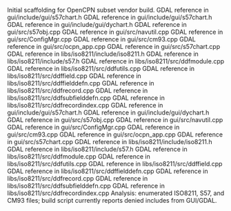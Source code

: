 Initial scaffolding for OpenCPN subset vendor build.
GDAL reference in gui/include/gui/s57chart.h
GDAL reference in gui/include/gui/s57chart.h
GDAL reference in gui/include/gui/dychart.h
GDAL reference in gui/src/s57obj.cpp
GDAL reference in gui/src/navutil.cpp
GDAL reference in gui/src/ConfigMgr.cpp
GDAL reference in gui/src/cm93.cpp
GDAL reference in gui/src/ocpn_app.cpp
GDAL reference in gui/src/s57chart.cpp
GDAL reference in libs/iso8211/include/iso8211.h
GDAL reference in libs/iso8211/include/s57.h
GDAL reference in libs/iso8211/src/ddfmodule.cpp
GDAL reference in libs/iso8211/src/ddfutils.cpp
GDAL reference in libs/iso8211/src/ddffield.cpp
GDAL reference in libs/iso8211/src/ddffielddefn.cpp
GDAL reference in libs/iso8211/src/ddfrecord.cpp
GDAL reference in libs/iso8211/src/ddfsubfielddefn.cpp
GDAL reference in libs/iso8211/src/ddfrecordindex.cpp
GDAL reference in gui/include/gui/s57chart.h
GDAL reference in gui/include/gui/dychart.h
GDAL reference in gui/src/s57obj.cpp
GDAL reference in gui/src/navutil.cpp
GDAL reference in gui/src/ConfigMgr.cpp
GDAL reference in gui/src/cm93.cpp
GDAL reference in gui/src/ocpn_app.cpp
GDAL reference in gui/src/s57chart.cpp
GDAL reference in libs/iso8211/include/iso8211.h
GDAL reference in libs/iso8211/include/s57.h
GDAL reference in libs/iso8211/src/ddfmodule.cpp
GDAL reference in libs/iso8211/src/ddfutils.cpp
GDAL reference in libs/iso8211/src/ddffield.cpp
GDAL reference in libs/iso8211/src/ddffielddefn.cpp
GDAL reference in libs/iso8211/src/ddfrecord.cpp
GDAL reference in libs/iso8211/src/ddfsubfielddefn.cpp
GDAL reference in libs/iso8211/src/ddfrecordindex.cpp
Analysis: enumerated ISO8211, S57, and CM93 files; build script currently reports denied includes from GUI/GDAL.
